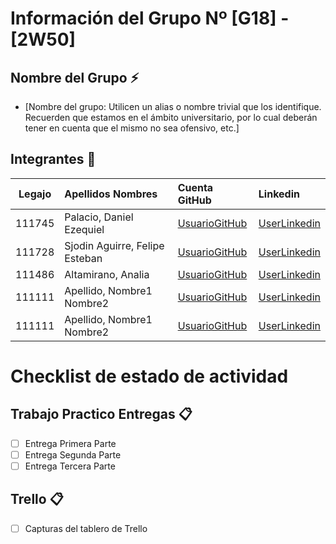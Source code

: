 # Información del Grupo Nº [G18] - [2W50]


## Nombre del Grupo :zap:

* [Nombre del grupo: Utilicen un alias o nombre trivial que los identifique. Recuerden que estamos en el ámbito universitario, por lo cual deberán tener en cuenta que el mismo no sea ofensivo, etc.]


## Integrantes :busts_in_silhouette:

| Legajo| Apellidos Nombres  | Cuenta GitHub | Linkedin
| :------: | :-------- | :-------- | :-------- |
| 111745 | Palacio, Daniel Ezequiel|[UsuarioGitHub](https://github.com/danielpalacio79)|[UserLinkedin](https://ar.linkedin.com/in/daniel-palacio-94b63210)|
| 111728 | Sjodin Aguirre, Felipe Esteban |[UsuarioGitHub](https://github.com/FELIPE-SJODIN)|[UserLinkedin](https://ar.linkedin.com/)|
| 111486 | Altamirano, Analia |[UsuarioGitHub](https://github.com/111486)|[UserLinkedin](https://ar.linkedin.com/)|
| 111111 | Apellido, Nombre1 Nombre2 |[UsuarioGitHub](https://github.com/xxxx)|[UserLinkedin](https://ar.linkedin.com/)|
| 111111 | Apellido, Nombre1 Nombre2 |[UsuarioGitHub](https://github.com/xxxx)|[UserLinkedin](https://ar.linkedin.com/)|


# Checklist de estado de actividad

## Trabajo Practico Entregas :clipboard:
- [ ] Entrega Primera Parte
- [ ] Entrega Segunda Parte
- [ ] Entrega Tercera Parte

## Trello :clipboard:
- [ ] Capturas del tablero de Trello
